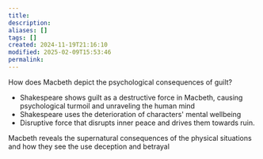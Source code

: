 ```yaml
---
title: 
description: 
aliases: []
tags: []
created: 2024-11-19T21:16:10
modified: 2025-02-09T15:53:46
permalink:
---
```


How does Macbeth depict the psychological consequences of guilt?

- Shakespeare shows guilt as a destructive force in Macbeth,  causing psychological turmoil and unraveling the human mind
- Shakespeare uses the deterioration of characters' mental wellbeing
- Disruptive force that disrupts inner peace and drives them towards ruin.

Macbeth reveals the supernatural consequences of the physical situations and how they see the use deception and betrayal 
